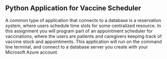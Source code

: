## Python Application for Vaccine Scheduler

A common type of application that connects to a database is a reservation system, where users schedule time slots for some centralized resource. In this assignment you will program part of an appointment scheduler for vaccinations, where the users are patients and caregivers keeping track of vaccine stock and appointments.
This application will run on the command line terminal, and connect to a database server you create with your Microsoft Azure account.
